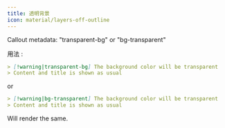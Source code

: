 ```yaml
---
title: 透明背景
icon: material/layers-off-outline
---
```


Callout metadata: "transparent-bg" or "bg-transparent"

用法 :

```md
> [!warning|transparent-bg] The background color will be transparent
> Content and title is shown as usual
```

or

```md
> [!warning|bg-transparent] The background color will be transparent
> Content and title is shown as usual
```

Will render the same.

